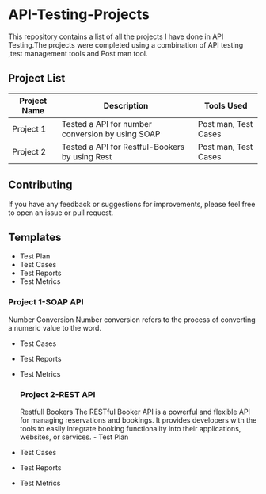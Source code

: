 # API-Testing-Projects
This repository contains a list of all the projects I have done in API Testing.The projects were completed using a combination of API testing ,test management tools and Post man tool.
## Project List

| Project Name | Description | Tools Used |
|--------------|-------------|------------|
| Project 1 | Tested a API for number conversion by using SOAP | Post man, Test Cases | JIRA |
| Project 2 | Tested a API for Restful-Bookers by using Rest | Post man, Test Cases | JIRA |


## Contributing

If you have any feedback or suggestions for improvements, please feel free to open an issue or pull request.

## Templates
- Test Plan
- Test Cases
- Test Reports
- Test Metrics


### Project 1-SOAP API
Number Conversion 
Number conversion refers to the process of converting a numeric value to the word.

- Test Cases
- Test Reports
- Test Metrics

  ### Project 2-REST API
  Restfull Bookers
  The RESTful Booker API is a powerful and flexible API for managing reservations and bookings. It provides developers with the tools to easily integrate booking functionality into their applications, websites, or services. - Test Plan
- Test Cases
- Test Reports
- Test Metrics
